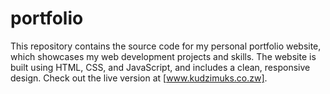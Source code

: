 # portfolio
This repository contains the source code for my personal portfolio website, which showcases my web development projects and skills. The website is built using HTML, CSS, and JavaScript, and includes a clean, responsive design. Check out the live version at [www.kudzimuks.co.zw].
